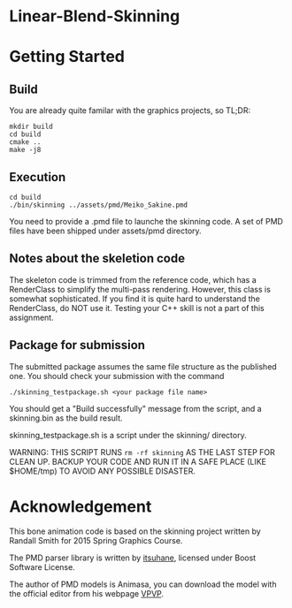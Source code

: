 # Linear-Blend-Skinning
# Getting Started

## Build

You are already quite familar with the graphics projects, so
TL;DR:

```
mkdir build
cd build
cmake ..
make -j8
```

## Execution

```
cd build
./bin/skinning ../assets/pmd/Meiko_Sakine.pmd
```

You need to provide a .pmd file to launche the skinning code. A set of PMD
files have been shipped under assets/pmd directory.

## Notes about the skeletion code

The skeleton code is trimmed from the reference code, which has a RenderClass
to simplify the multi-pass rendering. However, this class is somewhat
sophisticated. If you find it is quite hard to understand the RenderClass, do
NOT use it. Testing your C++ skill is not a part of this assignment.

## Package for submission

The submitted package assumes the same file structure as the published one.
You should check your submission with the command

```
./skinning_testpackage.sh <your package file name>
```

You should get a "Build successfully" message from the script, and a
skinning.bin as the build result.

skinning_testpackage.sh is a script under the skinning/ directory.

WARNING: THIS SCRIPT RUNS ``rm -rf skinning`` AS THE LAST STEP FOR CLEAN UP.
BACKUP YOUR CODE AND RUN IT IN A SAFE PLACE (LIKE $HOME/tmp) TO AVOID ANY
POSSIBLE DISASTER.

# Acknowledgement 

This bone animation code is based on the skinning project written by
Randall Smith for 2015 Spring Graphics Course.

The PMD parser library is written by
[itsuhane](https://github.com/itsuhane/libmmd), licensed under Boost Software
License.

The author of PMD models is Animasa, you can download the model with the
official editor from his webpage [VPVP](http://www.geocities.jp/higuchuu4/index_e.htm).
